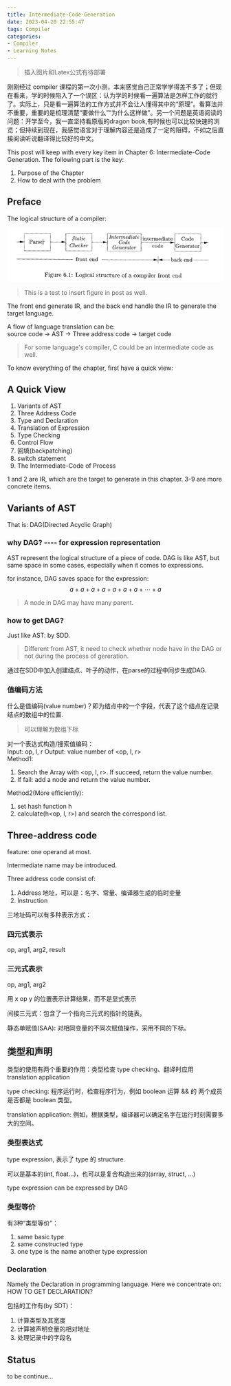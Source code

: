 ```yaml
---
title: Intermediate-Code-Generation
date: 2023-04-20 22:55:47
tags: Compiler
categories:
- Compiler
- Learning Notes
---
```

>  插入图片和Latex公式有待部署

刚刚经过 compiler 课程的第一次小测，本来感觉自己正常学学得差不多了；但现在看来，学的时候陷入了一个误区：认为学的时候看一遍算法是怎样工作的就行了。实际上，只是看一遍算法的工作方式并不会让人懂得其中的“原理”。看算法并不重要，重要的是梳理清楚“要做什么”“为什么这样做”。另一个问题是英语阅读的问题：开学至今，我一直坚持看原版的dragon book,有时候也可以比较快速的浏览；但持续到现在，我感觉语言对于理解内容还是造成了一定的阻碍，不如之后直接阅读听说翻译得比较好的中文。

This post will keep with every key item in Chapter 6: Intermediate-Code Generation. The following part is the key:

1. Purpose of the Chapter
2. How to deal with the problem

## Preface

The logical structure of a compiler:

![编译器工作逻辑](./Intermediate-Code-Generation/Screenshot%202023-04-20%20232133.png)

> This is a test to insert figure in post as well.

The front end generate IR, and the back end handle the IR to generate the target language.

A flow of language translation can be:   
source code -> AST -> Three address code -> target code

> For some language's compiler, C could be an intermediate code as well.

To know everything of the chapter, first have a quick view:

## A Quick View

1. Variants of AST
2. Three Address Code
3. Type and Declaration
4. Translation of Expression
5. Type Checking
6. Control Flow
7. 回填(backpatching)
8. switch statement
9. The Intermediate-Code of Process

1 and 2 are IR, which are the target to generate in this chapter. 3-9 are more concrete items.

## Variants of AST

That is: DAG(Directed Acyclic Graph)

### why DAG? ---- for expression representation
AST represent the logical structure of a piece of code. DAG is like AST, but same space in some cases, especially when it comes to expressions.

for instance, DAG saves space for the expression:
$$a+a+a+a+a+a+a+\cdots+a$$
> A node in DAG may have many parent.

### how to get DAG?
Just like AST: by SDD.
> Different from AST, it need to check whether node have in the DAG or not during the process of gereration.

通过在SDD中加入创建结点、叶子的动作，在parse的过程中同步生成DAG.

### 值编码方法
什么是值编码(value number)？即为结点中的一个字段，代表了这个结点在记录结点的数组中的位置.
> 可以理解为数组下标

对一个表达式构造/搜索值编码：  
Input: op, l, r
Output: value number of <op, l, r>   
Method1:
1. Search the Array with <op, l, r>. If succeed, return the value number.  
2. If fail: add a node and return the value number.

Method2(More efficiently):
1. set hash function h
2. calculate(h<op, l, r>) and search the correspond list.

## Three-address code

feature: one operand at most.

Intermediate name may be introduced.

Three address code consist of:  
1. Address 地址，可以是：名字、常量、编译器生成的临时变量
2. Instruction 

三地址码可以有多种表示方式：

### 四元式表示

op, arg1, arg2, result

### 三元式表示

op, arg1, arg2

用 x op y 的位置表示计算结果，而不是显式表示

间接三元式：包含了一个指向三元式的指针的链表。

静态单赋值(SAA): 对相同变量的不同次赋值操作，采用不同的下标。

## 类型和声明

类型的使用有两个重要的作用：类型检查 type checking、翻译时应用 translation application

type checking: 程序运行时，检查程序行为，例如 boolean 运算 && 的 两个成员是否都是 boolean 类型。

translation application: 例如，根据类型，编译器可以确定名字在运行时刻需要多大的空间。

### 类型表达式

type expression, 表示了 type 的 structure.

可以是基本的(int, float...)，也可以是复合构造出来的(array, struct, ...)

type expression can be expressed by DAG

### 类型等价

有3种“类型等价”：
1. same basic type
2. same constructed type
3. one type is the name another type expression

### Declaration

Namely the Declaration in programming language. Here we concentrate on: HOW TO GET DECLARATION?

包括的工作有(by SDT)：

1. 计算类型及其宽度
2. 计算被声明变量的相对地址
3. 处理记录中的字段名
   


## Status

to be continue...

